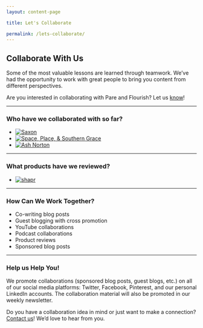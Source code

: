```yaml
---
layout: content-page

title: Let's Collaborate

permalink: /lets-collaborate/
---
```


## Collaborate With Us

<p>Some of the most valuable lessons are learned through teamwork. We’ve had the opportunity to work with great people to bring you content from different perspectives. </p>

<p>Are you interested in collaborating with Pare and Flourish? Let us <a href="{{site.email}}">know</a>!</p>

<hr class="secondary">

### Who have we collaborated with so far?

<ul class="collaborateList">
	<li>
		<a href="{{site.url}}/blog/interview-tips-from-an-introvert/">
			<img class="img-responsive img-fluid" src="{{site.url}}/images/collaborate/saxon.jpg" alt="Saxon" title="Saxon" data-pin-nopin="true">
		</a>
	</li>
	<li>
		<a href="{{site.url}}/blog/your-questions-about-workplace-holidays-answered/">
			<img class="img-responsive img-fluid" src="{{site.url}}/images/collaborate/spacePlaceAndSouthernGrace.jpg" alt="Space, Place, & Southern Grace" title="Space, Place, & Southern Grace" data-pin-nopin="true">
		</a>
	</li>
	<li>
		<a href="{{site.url}}/blog/stop-consuming-learn-by-doing/">
			<img class="img-responsive img-fluid" src="{{site.url}}/images/collaborate/ashNorton.jpg" alt="Ash Norton" title="Ash Norton" data-pin-nopin="true">
		</a>
	</li>
</ul>

<hr class="secondary">

### What products have we reviewed?

<ul class="collaborateList">
	<li>
		<a href="{{site.url}}/blog/why-you-should-be-using-the-shapr-networking-app/">
			<img class="img-responsive img-fluid" src="{{site.url}}/images/collaborate/shapr.jpg" alt="shapr" title="shapr" data-pin-nopin="true">
		</a>
	</li>
</ul>

<hr class="secondary">

### How Can We Work Together?

<ul>
	<li>Co-writing blog posts</li>
	<li>Guest blogging with cross promotion</li>
	<li>YouTube collaborations</li>
	<li>Podcast collaborations</li>
	<li>Product reviews </li>
	<li>Sponsored blog posts</li>
</ul>

<hr class="secondary">

### Help us Help You!

We promote collaborations (sponsored blog posts, guest blogs, etc.) on all of our social media platforms: Twitter, Facebook, Pinterest, and our personal LinkedIn accounts. The collaboration material will also be promoted in our weekly newsletter. 

Do you have a collaboration idea in mind or just want to make a connection? <a href="{{site.email}}">Contact us</a>! We’d love to hear from you. 